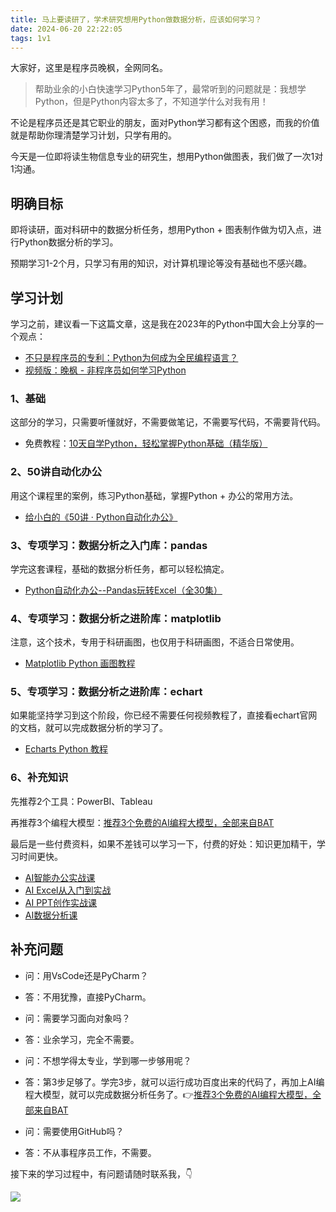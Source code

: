 ```yaml
---
title: 马上要读研了，学术研究想用Python做数据分析，应该如何学习？
date: 2024-06-20 22:22:05
tags: 1v1
---
```


大家好，这里是程序员晚枫，全网同名。

> 帮助业余的小白快速学习Python5年了，最常听到的问题就是：我想学Python，但是Python内容太多了，不知道学什么对我有用！


<!-- more -->

不论是程序员还是其它职业的朋友，面对Python学习都有这个困惑，而我的价值就是帮助你理清楚学习计划，只学有用的。

今天是一位即将读生物信息专业的研究生，想用Python做图表，我们做了一次1对1沟通。



## 明确目标

即将读研，面对科研中的数据分析任务，想用Python + 图表制作做为切入点，进行Python数据分析的学习。

预期学习1-2个月，只学习有用的知识，对计算机理论等没有基础也不感兴趣。



## 学习计划

学习之前，建议看一下这篇文章，这是我在2023年的Python中国大会上分享的一个观点：

- [不只是程序员的专利：Python为何成为全民编程语言？](https://mp.weixin.qq.com/s/yZDZDa7-6A6XkC6kxHTB5w)
- [视频版：晚枫 - 非程序员如何学习Python](https://www.bilibili.com/video/BV1zJ4m1x7WZ/?spm_id_from=333.337.search-card.all.click&vd_source=ca20bb8763fcb18660aa74d7a87234fa)


### 1、基础

这部分的学习，只需要听懂就好，不需要做笔记，不需要写代码，不需要背代码。

- 免费教程：[10天自学Python，轻松掌握Python基础（精华版）](https://www.bilibili.com/video/BV1MM4y1G76j/?spm_id_from=333.999.0.0)

### 2、50讲自动化办公
用这个课程里的案例，练习Python基础，掌握Python + 办公的常用方法。

- [给小白的《50讲 · Python自动化办公》](https://www.python-office.com/course/50-python-office.html)

### 3、专项学习：数据分析之入门库：pandas

学完这套课程，基础的数据分析任务，都可以轻松搞定。

- [Python自动化办公--Pandas玩转Excel（全30集）](https://www.bilibili.com/video/BV1hk4y1C73S/?spm_id_from=333.999.0.0&vd_source=ca20bb8763fcb18660aa74d7a87234fa)

### 4、专项学习：数据分析之进阶库：matplotlib

注意，这个技术，专用于科研画图，也仅用于科研画图，不适合日常使用。

- [Matplotlib Python 画图教程](https://www.bilibili.com/video/BV1Jx411L7LU/?spm_id_from=333.337.search-card.all.click&vd_source=ca20bb8763fcb18660aa74d7a87234fa)

### 5、专项学习：数据分析之进阶库：echart

如果能坚持学习到这个阶段，你已经不需要任何视频教程了，直接看echart官网的文档，就可以完成数据分析的学习了。

- [Echarts Python 教程](https://pyecharts.org/#/zh-cn/)

### 6、补充知识

先推荐2个工具：PowerBI、Tableau

再推荐3个编程大模型：[推荐3个免费的AI编程大模型，全部来自BAT](https://mp.weixin.qq.com/s/_jx0TU3vS1kyNh8Oj27tPA)

最后是一些付费资料，如果不差钱可以学习一下，付费的好处：知识更加精干，学习时间更快。

- [AI智能办公实战课](http://gk.link/a/12ohR)
- [AI Excel从入门到实战](http://gk.link/a/12ohQ)
- [AI PPT创作实战课](http://gk.link/a/12ohS)
- [AI数据分析课](http://gk.link/a/12mEG)


## 补充问题

- 问：用VsCode还是PyCharm？
- 答：不用犹豫，直接PyCharm。

- 问：需要学习面向对象吗？
- 答：业余学习，完全不需要。

- 问：不想学得太专业，学到哪一步够用呢？
- 答：第3步足够了。学完3步，就可以运行成功百度出来的代码了，再加上AI编程大模型，就可以完成数据分析任务了。👉[推荐3个免费的AI编程大模型，全部来自BAT](https://mp.weixin.qq.com/s/_jx0TU3vS1kyNh8Oj27tPA)

- 问：需要使用GitHub吗？
- 答：不从事程序员工作，不需要。

接下来的学习过程中，有问题请随时联系我，👇

![](https://www.python-office.com/assets/img/qr-code.b0c382a8.jpg)